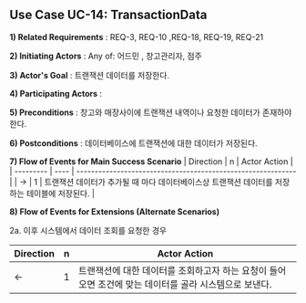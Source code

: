## Use Case UC-14: TransactionData
**1) Related Requirements** : REQ-3, REQ-10 ,REQ-18, REQ-19, REQ-21

**2) Initiating Actors** : Any of: 어드민 , 창고관리자, 점주

**3) Actor's Goal** : 트랜잭션 데이터를 저장한다.

**4) Participating Actors** : 

**5) Preconditions** : 창고와 매장사이에 트랜잭션 내역이나 요청한 데이터가 존재하야한다. 

**6) Postconditions** :  데이터베이스에 트랜잭션에 대한 데이터가 저장된다.

**7) Flow of Events for Main Success Scenario**
| Direction | n    | Actor Action                                                 |
| --------- | ---- | ------------------------------------------------------------ |
| →         | 1    | 트랜잭션 데이터가 추가될 때 마다 데이터베이스상 트랜잭션 데이터를 저장하는 테이블에 저장된다. |


**8) Flow of Events for Extensions (Alternate Scenarios)**

2a. 이후 시스템에서 데이터 조회를 요청한 경우

| Direction | n    | Actor Action                                                 |
| --------- | ---- | ------------------------------------------------------------ |
| ←         | 1    | 트랜잭션에 대한 데이터를 조회하고자 하는 요청이 들어오면 조건에 맞는 데이터를 골라 시스템으로 보낸다. |

